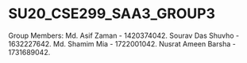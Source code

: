 # SU20_CSE299_SAA3_GROUP3
Group Members:
Md. Asif Zaman - 1420374042.
Sourav Das Shuvho - 1632227642.
Md. Shamim Mia - 1722001042.
Nusrat Ameen Barsha - 1731689042.

